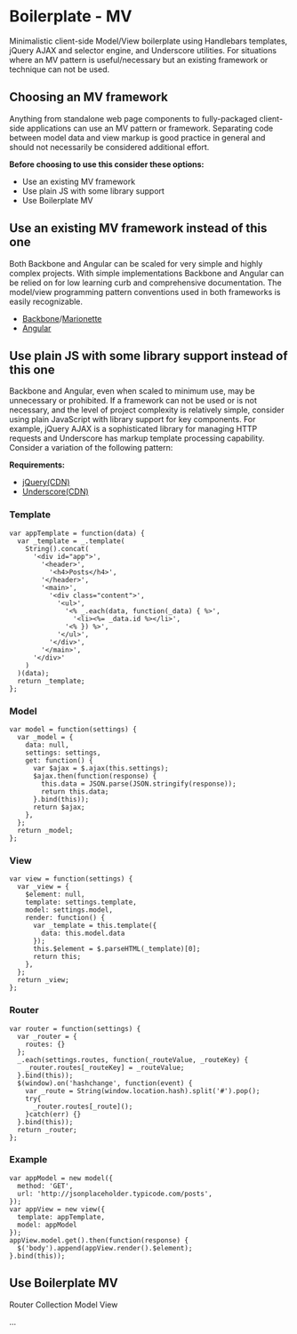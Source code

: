 # Boilerplate - MV

Minimalistic client-side Model/View boilerplate using Handlebars templates,
jQuery AJAX and selector engine, and Underscore utilities. For situations where
an MV pattern is useful/necessary but an existing framework or technique can not
be used.

## Choosing an MV framework

Anything from standalone web page components to fully-packaged client-side applications
can use an MV pattern or framework. Separating code between model data and view
markup is good practice in general and should not necessarily be considered additional
effort.

**Before choosing to use this consider these options:**

* Use an existing MV framework
* Use plain JS with some library support
* Use Boilerplate MV

## Use an existing MV framework instead of this one

Both Backbone and Angular can be scaled for very simple and highly complex projects.
With simple implementations Backbone and Angular can be relied on for low learning
curb and comprehensive documentation. The model/view programming pattern conventions
used in both frameworks is easily recognizable.

* [Backbone](https://www.backbonejs.org)/[Marionette](https://www.marionettejs.com)
* [Angular](https://angular.io/)


## Use plain JS with some library support instead of this one

Backbone and Angular, even when scaled to minimum use, may be unnecessary or prohibited.
If a framework can not be used or is not necessary, and the level of project complexity
is relatively simple, consider using plain JavaScript with library support for key
components. For example, jQuery AJAX is a sophisticated library for managing HTTP
requests and Underscore has markup template processing capability. Consider a variation
of the following pattern:  

**Requirements:**
 * [jQuery(CDN)](https://cdnjs.cloudflare.com/ajax/libs/jquery/3.2.1/jquery.min.js)
 * [Underscore(CDN)](https://cdnjs.cloudflare.com/ajax/libs/underscore.js/1.8.3/underscore-min.js)


### Template

```
var appTemplate = function(data) {
  var _template = _.template(
    String().concat(
      '<div id="app">',
        '<header>',
          '<h4>Posts</h4>',
        '</header>',
        '<main>',
          '<div class="content">',
            '<ul>',
              '<% _.each(data, function(_data) { %>',
                '<li><%= _data.id %></li>',
              '<% }) %>',
            '</ul>',
          '</div>',
        '</main>',
      '</div>'
    )
  )(data);
  return _template;
};
```

### Model

```
var model = function(settings) {
  var _model = {
    data: null,
    settings: settings,
    get: function() {
      var $ajax = $.ajax(this.settings);
      $ajax.then(function(response) {
        this.data = JSON.parse(JSON.stringify(response));
        return this.data;
      }.bind(this));
      return $ajax;
    },
  };
  return _model;
};
```

### View

```
var view = function(settings) {
  var _view = {
    $element: null,
    template: settings.template,
    model: settings.model,
    render: function() {
      var _template = this.template({
        data: this.model.data
      });
      this.$element = $.parseHTML(_template)[0];
      return this;
    },
  };
  return _view;
};
```


### Router

```
var router = function(settings) {
  var _router = {
    routes: {}
  };
  _.each(settings.routes, function(_routeValue, _routeKey) {
    _router.routes[_routeKey] = _routeValue;
  }.bind(this));
  $(window).on('hashchange', function(event) {
    var _route = String(window.location.hash).split('#').pop();
    try{
      _router.routes[_route]();
    }catch(err) {}
  }.bind(this));
  return _router;
};
```


### Example

```
var appModel = new model({
  method: 'GET',
  url: 'http://jsonplaceholder.typicode.com/posts',
});
var appView = new view({
  template: appTemplate,
  model: appModel
});
appView.model.get().then(function(response) {
  $('body').append(appView.render().$element);
}.bind(this));
```


## Use Boilerplate MV

Router
Collection
Model
View

...

```
